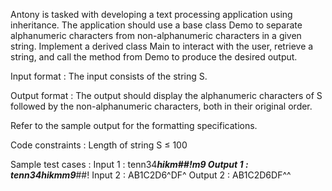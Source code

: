 Antony is tasked with developing a text processing application using inheritance. The application should use a base class Demo to separate alphanumeric characters from non-alphanumeric characters in a given string. Implement a derived class Main to interact with the user, retrieve a string, and call the method from Demo to produce the desired output.

Input format :
The input consists of the string S.

Output format :
The output should display the alphanumeric characters of S followed by the non-alphanumeric characters, both in their original order.



Refer to the sample output for the formatting specifications.

Code constraints :
Length of string S ≤ 100

Sample test cases :
Input 1 :
tenn34***hikm##!m9
Output 1 :
tenn34hikmm9***##!
Input 2 :
AB1C2D6^DF^
Output 2 :
AB1C2D6DF^^
